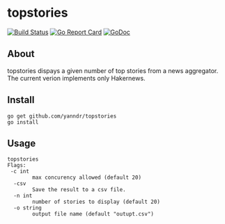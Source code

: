 # topstories
[![Build Status](https://travis-ci.org/yanndr/topstories.svg?branch=master)](https://travis-ci.org/yanndr/topstories) 
[![Go Report Card](https://goreportcard.com/badge/github.com/yanndr/topstories)](https://goreportcard.com/report/github.com/yanndr/topstories)
[![GoDoc](https://godoc.org/github.com/yanndr/topstories?status.svg)](https://godoc.org/github.com/yanndr/topstories)

## About
topstories dispays a given number of top stories from a news aggregator. The current verion implements only Hakernews.

## Install
```
go get github.com/yanndr/topstories
go install
```

## Usage
```
topstories 
Flags:
 -c int
        max concurency allowed (default 20)
  -csv
        Save the result to a csv file.
  -n int
        number of stories to display (default 20)
  -o string
        output file name (default "outupt.csv")
```